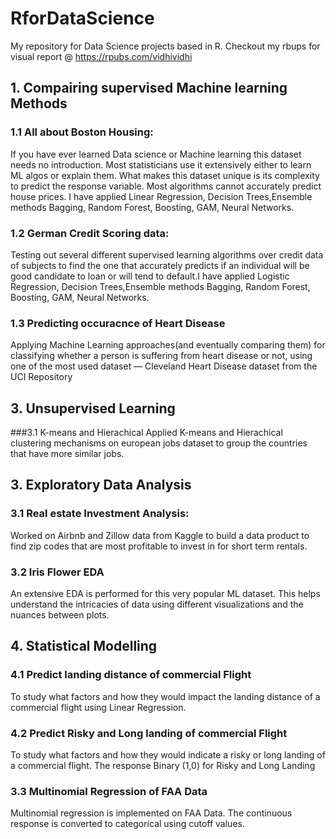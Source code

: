 # RforDataScience
 My repository for Data Science projects based in R. Checkout my rbups for visual report @ https://rpubs.com/vidhividhi
 
 ## 1. Compairing supervised Machine learning Methods
 
 ### 1.1 All about Boston Housing:
 If you have ever learned Data science or Machine learning this dataset needs no introduction. Most statisticians use it extensively either to learn ML algos or explain them. What makes this dataset unique is its complexity to predict the response variable. Most algorithms cannot accurately predict house prices. I have applied Linear Regression, Decision Trees,Ensemble methods Bagging, Random Forest, Boosting, GAM, Neural Networks.
 
 ### 1.2 German Credit Scoring data:
 Testing out several different supervised learning algorithms over credit data of subjects to find the one that accurately predicts if an individual will be good candidate to loan or will tend to default.I have applied Logistic Regression, Decision Trees,Ensemble methods Bagging, Random Forest, Boosting, GAM, Neural Networks.
 
 ### 1.3 Predicting occuracnce of Heart Disease
 Applying Machine Learning approaches(and eventually comparing them) for classifying whether a person is suffering from heart disease or  not, using one of the most used dataset — Cleveland Heart Disease dataset from the UCI Repository
 
 ## 3. Unsupervised Learning
 
 ###3.1 K-means and Hierachical
 Applied K-means and Hierachical clustering mechanisms on european jobs dataset to group the countries that have more similar jobs.
 
 ## 3. Exploratory Data Analysis
 
 ### 3.1 Real estate Investment Analysis: 
 Worked on Airbnb and Zillow data from Kaggle to build a data product to find zip codes that are most profitable to invest in for short term rentals.
 
 ### 3.2 Iris Flower EDA
 An extensive EDA is performed for this very popular ML dataset. This helps understand the intricacies of data using different visualizations and the nuances between plots.
 
 ## 4. Statistical Modelling
 
 ### 4.1 Predict landing distance of commercial Flight
 To study what factors and how they would impact the landing distance of a commercial flight using Linear Regression.

 ### 4.2 Predict Risky and Long landing of commercial Flight
 To study what factors and how they would indicate a risky or long landing of a commercial flight. The response Binary (1,0) for Risky    and Long Landing

 ### 3.3 Multinomial Regression of FAA Data
 Multinomial regression is implemented on FAA Data. The continuous response is converted to categorical using cutoff values.
